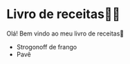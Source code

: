 # **Livro de receitas**:man_cook:

Olá! Bem vindo ao meu livro de receitas:wave:

- Strogonoff de frango
- Pavê